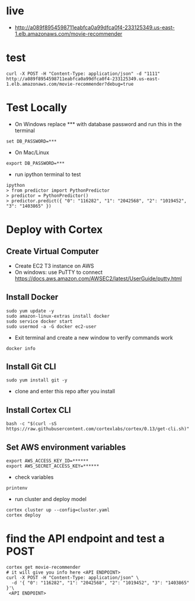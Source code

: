 
# live 
- http://a089f8954598711eabfca0a99dfca0f4-233125349.us-east-1.elb.amazonaws.com/movie-recommender

# test
``` 
curl -X POST -H "Content-Type: application/json" -d "1111" http://a089f8954598711eabfca0a99dfca0f4-233125349.us-east-1.elb.amazonaws.com/movie-recommender?debug=true
```

# Test Locally

- On Windows replace *** with database password and run this in the terminal
```
set DB_PASSWORD=***
```

- On Mac/Linux
```
export DB_PASSWORD=***
```
- run ipython terminal to test 

```
ipython 
> from predictor import PythonPredictor
> predictor = PythonPredictor()
> predictor.predict({ "0": "116282", "1": "2042568", "2": "1019452", "3": "1403865" })
```
# Deploy with Cortex 

## Create Virtual Computer 
- Create EC2 T3 instance on AWS 
- On windows: use PuTTY to connect https://docs.aws.amazon.com/AWSEC2/latest/UserGuide/putty.html

## Install Docker 
```
sudo yum update -y
sudo amazon-linux-extras install docker
sudo service docker start
sudo usermod -a -G docker ec2-user
```
- Exit terminal and create a new window to verify commands work
``` 
docker info
```
## Install Git CLI

```
sudo yum install git -y
```
- clone and enter this repo after you install 

## Install Cortex  CLI

```
bash -c "$(curl -sS https://raw.githubusercontent.com/cortexlabs/cortex/0.13/get-cli.sh)"
```
## Set AWS environment variables 

```
export AWS_ACCESS_KEY_ID=******
export AWS_SECRET_ACCESS_KEY=******
```


- check variables 
```
printenv
```

- run cluster and deploy model 
```
cortex cluster up --config=cluster.yaml
cortex deploy

```
# find the API endpoint and test a POST
```
cortex get movie-recommender 
# it will give you info here <API ENDPOINT>
curl -X POST -H "Content-Type: application/json" \
  -d '{ "0": "116282", "1": "2042568", "2": "1019452", "3": "1403865" }'\
 <API ENDPOINT>
 ```

